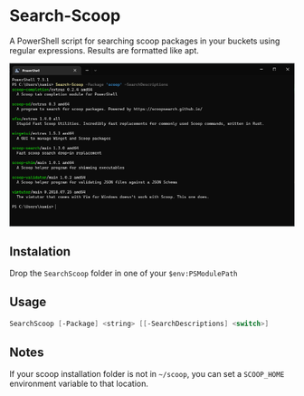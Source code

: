 # Search-Scoop
A PowerShell script for searching scoop packages in your buckets using regular expressions. Results are formatted like apt.

![An example of Search-Scoop on Windows PowerShell.](/media/example.png)

## Instalation
Drop the `SearchScoop` folder in one of your `$env:PSModulePath`

## Usage
```ps1
SearchScoop [-Package] <string> [[-SearchDescriptions] <switch>]
```

## Notes
If your scoop installation folder is not in ```~/scoop```, you can set a ```SCOOP_HOME``` environment variable to that location.
